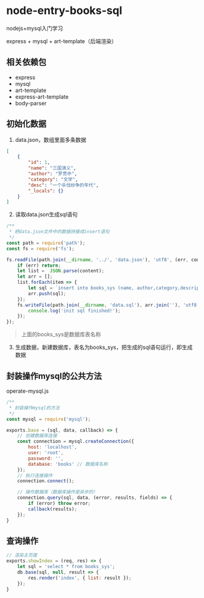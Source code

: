 # node-entry-books-sql
nodejs+mysql入门学习

express + mysql + art-template（后端渲染）

## 相关依赖包

- express
- mysql
- art-template
- express-art-template
- body-parser

## 初始化数据

1. data.json，数组里面多条数据

```json
[
    {
        "id": 1,
        "name": "三国演义",
        "author": "罗贯中",
        "category": "文学",
        "desc": "一个杀伐纷争的年代",
        "_locals": {}
    }
]
```

2. 读取data.json生成sql语句

```javascript
/**
 * 把data.json文件中的数据拼接成insert语句
 */
const path = require('path');
const fs = require('fs');

fs.readFile(path.join(__dirname, '../', 'data.json'), 'utf8', (err, content) => {
    if (err) return;
    let list =  JSON.parse(content);
    let arr = [];
    list.forEach(item => {
        let sql = `insert into books_sys (name, author,category,description) values ('${item.name}','${item.author}','${item.category}','${item.desc}');`;
        arr.push(sql);
    });
    fs.writeFile(path.join(__dirname, 'data.sql'), arr.join(''), 'utf8', (err) => {
        console.log('init sql finished!');
    });
});
```

> 上面的books_sys是数据库表名称

3. 生成数据，新建数据库，表名为books_sys，把生成的sql语句运行，即生成数据



## 封装操作mysql的公共方法

operate-mysql.js

```javascript
/**
 * 封装操作mysql的方法
 */
const mysql = require('mysql');

exports.base = (sql, data, callback) => {
    // 创建数据库连接
    const connection = mysql.createConnection({
        host: 'localhost',
        user: 'root',
        password: '',
        database: 'books' // 数据库名称
    });
    // 执行连接操作
    connection.connect();

    // 操作数据库（数据库操作是异步的）
    connection.query(sql, data, (error, results, fields) => {
        if (error) throw error;
        callback(results);
    });
}
```



## 查询操作

```javascript
// 渲染主页面
exports.showIndex = (req, res) => {
    let sql = 'select * from books_sys';
    db.base(sql, null, result => {
        res.render('index', { list: result });
    });
}
```

